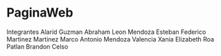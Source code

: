 # PaginaWeb
Integrantes 
Alarid Guzman Abraham 
Leon Mendoza Esteban Federico
Martinez Martinez Marco Antonio 
Mendoza Valencia Xania Elizabeth 
Roa Patlan Brandon Celso 
